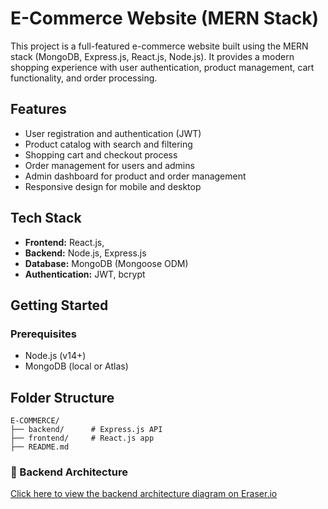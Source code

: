 # E-Commerce Website (MERN Stack)

This project is a full-featured e-commerce website built using the MERN stack (MongoDB, Express.js, React.js, Node.js). It provides a modern shopping experience with user authentication, product management, cart functionality, and order processing.

## Features
- User registration and authentication (JWT)
- Product catalog with search and filtering
- Shopping cart and checkout process
- Order management for users and admins
- Admin dashboard for product and order management
- Responsive design for mobile and desktop

## Tech Stack
- **Frontend:** React.js, 
- **Backend:** Node.js, Express.js
- **Database:** MongoDB (Mongoose ODM)
- **Authentication:** JWT, bcrypt

## Getting Started

### Prerequisites
- Node.js (v14+)
- MongoDB (local or Atlas)



## Folder Structure
```
E-COMMERCE/
├── backend/      # Express.js API
├── frontend/     # React.js app
├── README.md
```


### 🧱 Backend Architecture

[Click here to view the backend architecture diagram on Eraser.io](https://app.eraser.io/workspace/qpiCu3NNWf00s2gCLfSw?origin=share)





